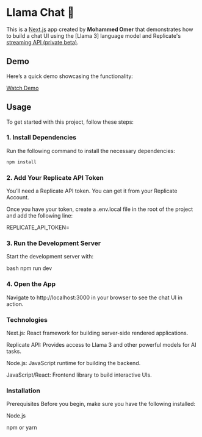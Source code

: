 # Llama Chat 🦙

This is a [Next.js](https://nextjs.org/) app created by **Mohammed Omer** that demonstrates how to build a chat UI using the [Llama 3] language model and Replicate's [streaming API (private beta)](https://replicate.com/docs/streaming).

## Demo

Here’s a quick demo showcasing the functionality:

[Watch Demo](https://github.com/replicate/llama-chat/assets/14149230/e700b256-dc34-4c4e-b912-8a84ec4bec6a)

## Usage

To get started with this project, follow these steps:

### 1. Install Dependencies

Run the following command to install the necessary dependencies:

```bash
npm install
```

### 2. Add Your Replicate API Token

You’ll need a Replicate API token. You can get it from your Replicate Account.

Once you have your token, create a .env.local file in the root of the project and add the following line:

REPLICATE_API_TOKEN=<your-token-here>

### 3. Run the Development Server

Start the development server with:

bash
npm run dev

### 4. Open the App

Navigate to http://localhost:3000 in your browser to see the chat UI in action.

### Technologies

Next.js: React framework for building server-side rendered applications.

Replicate API: Provides access to Llama 3 and other powerful models for AI tasks.

Node.js: JavaScript runtime for building the backend.

JavaScript/React: Frontend library to build interactive UIs.

### Installation

Prerequisites
Before you begin, make sure you have the following installed:

Node.js

npm or yarn
